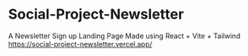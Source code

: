 # Social-Project-Newsletter
A Newsletter Sign up Landing Page Made using React + Vite + Tailwind 
https://social-project-newsletter.vercel.app/

